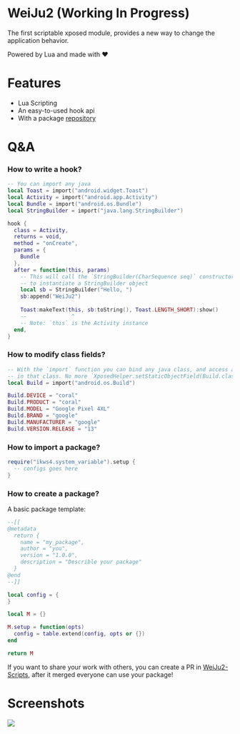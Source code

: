 # WeiJu2 (Working In Progress)

The first scriptable xposed module, provides a new way to change the application behavior.

Powered by Lua and made with ♥


# Features

- Lua Scripting
- An easy-to-used hook api
- With a package [repository](https://github.com/ikws4/WeiJu2-Scripts)


# Q&A

### How to write a hook?

```lua
-- You can import any java
local Toast = import("android.widget.Toast")
local Activity = import("android.app.Activity")
local Bundle = import("android.os.Bundle")
local StringBuilder = import("java.lang.StringBuilder")

hook {
  class = Activity,
  returns = void,
  method = "onCreate",
  params = {
    Bundle
  },
  after = function(this, params)
    -- This will call the `StringBuilder(CharSequence seq)` constructor
    -- to instantiate a StringBuilder object
    local sb = StringBuilder("Hello, ")
    sb:append("WeiJu2")
  
    Toast:makeText(this, sb:toString(), Toast.LENGTH_SHORT):show()
    --              ^
    -- Note: `this` is the Activity instance
  end,
}
```


### How to modify class fields?

```lua
-- With the `import` function you can bind any java class, and access all the fields and methods that defined
-- in that class. No more `XposedHelper.setStaticObjectField(Build.class, "DEVICE", "coral")` much cleaner!
local Build = import("android.os.Build")

Build.DEVICE = "coral"
Build.PRODUCT = "coral"
Build.MODEL = "Google Pixel 4XL"
Build.BRAND = "google"
Build.MANUFACTURER = "google"
Build.VERSION.RELEASE = "13"
```


### How to import a package?

```lua
require("ikws4.system_variable").setup {
  -- configs goes here
}
```


### How to create a package?

A basic package template:

```lua
--[[ 
@metadata
  return {
    name = "my_package",
    author = "you",
    version = "1.0.0",
    description = "Describle your package"
  }
@end
--]]

local config = {
}

local M = {}

M.setup = function(opts)
  config = table.extend(config, opts or {})
end

return M
```

If you want to share your work with others, you can create a PR in [WeiJu2-Scripts](https://github.com/ikws4/WeiJu2-Scripts), after it merged everyone can use your package!


# Screenshots

<img src="https://user-images.githubusercontent.com/47056144/183251553-9dce66f7-953c-45b9-b741-0ae8e0b567af.png" />

